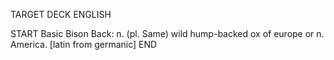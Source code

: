 TARGET DECK
ENGLISH

START
Basic
Bison
Back: n. (pl. Same) wild hump-backed ox of europe or n. America. [latin from germanic]
END
